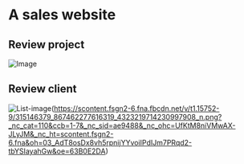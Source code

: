# A sales website


## Review project
![Image](https://scontent.xx.fbcdn.net/v/t1.15752-9/313991789_1797430483946637_8314107839456754135_n.png?stp=dst-png_p403x403&_nc_cat=111&ccb=1-7&_nc_sid=aee45a&_nc_ohc=i62hY2qxWcQAX9GQmC_&_nc_ad=z-m&_nc_cid=0&_nc_ht=scontent.xx&oh=03_AdQQdKliyqcMSj128qteysxSNygjX7feogPu8wzSSbRsoQ&oe=63B0EB1E)


## Review client
![List-image](https://scontent.fsgn2-6.fna.fbcdn.net/v/t1.15752-9/317383166_460776679329652_6943704946002406434_n.png?_nc_cat=111&ccb=1-7&_nc_sid=ae9488&_nc_ohc=VD9f9ACm8QMAX9mnjTv&tn=-V0KZvm_ujR3Ha61&_nc_ht=scontent.fsgn2-6.fna&oh=03_AdRnFmLPnPpf32aZZULN2fUK0fE3cAFZ0ofCu675qiT_fg&oe=63B0F2F8)(https://scontent.fsgn2-6.fna.fbcdn.net/v/t1.15752-9/315146379_867462277616319_4323219714230997908_n.png?_nc_cat=110&ccb=1-7&_nc_sid=ae9488&_nc_ohc=UfKtM8niVMwAX-JLyJM&_nc_ht=scontent.fsgn2-6.fna&oh=03_AdT8osDx8vh5rpnijYYvoiIPdIJm7PRqd2-tbYSIayahGw&oe=63B0E2DA)